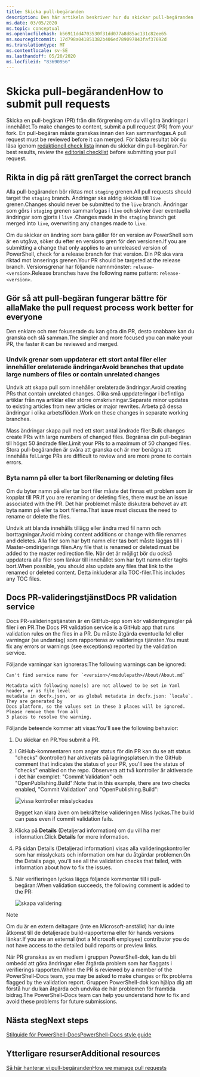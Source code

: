 ```yaml
---
title: Skicka pull-begäranden
description: Den här artikeln beskriver hur du skickar pull-begäranden till databasen PowerShell-dok.
ms.date: 03/05/2020
ms.topic: conceptual
ms.openlocfilehash: b56911dd4703530f31dd077a8d85ac131c82ee65
ms.sourcegitcommit: 17d798a041851382b406ed789097843faf37692d
ms.translationtype: MT
ms.contentlocale: sv-SE
ms.lasthandoff: 05/20/2020
ms.locfileid: "83690956"
---
```

# <a name="how-to-submit-pull-requests"></a><span data-ttu-id="657eb-103">Skicka pull-begäranden</span><span class="sxs-lookup"><span data-stu-id="657eb-103">How to submit pull requests</span></span>

<span data-ttu-id="657eb-104">Skicka en pull-begäran (PR) från din förgrening om du vill göra ändringar i innehållet.</span><span class="sxs-lookup"><span data-stu-id="657eb-104">To make changes to content, submit a pull request (PR) from your fork.</span></span> <span data-ttu-id="657eb-105">En pull-begäran måste granskas innan den kan sammanfogas.</span><span class="sxs-lookup"><span data-stu-id="657eb-105">A pull request must be reviewed before it can merged.</span></span> <span data-ttu-id="657eb-106">För bästa resultat bör du läsa igenom [redaktionell check lista](editorial-checklist.md) innan du skickar din pull-begäran.</span><span class="sxs-lookup"><span data-stu-id="657eb-106">For best results, review the [editorial checklist](editorial-checklist.md) before submitting your pull request.</span></span>

## <a name="target-the-correct-branch"></a><span data-ttu-id="657eb-107">Rikta in dig på rätt gren</span><span class="sxs-lookup"><span data-stu-id="657eb-107">Target the correct branch</span></span>

<span data-ttu-id="657eb-108">Alla pull-begäranden bör riktas mot `staging` grenen.</span><span class="sxs-lookup"><span data-stu-id="657eb-108">All pull requests should target the `staging` branch.</span></span> <span data-ttu-id="657eb-109">Ändringar ska aldrig skickas till `live` grenen.</span><span class="sxs-lookup"><span data-stu-id="657eb-109">Changes should never be submitted to the `live` branch.</span></span> <span data-ttu-id="657eb-110">Ändringar som görs i `staging` grenen sammanfogas i `live` och skriver över eventuella ändringar som gjorts i `live` .</span><span class="sxs-lookup"><span data-stu-id="657eb-110">Changes made in the `staging` branch get merged into `live`, overwriting any changes made to `live`.</span></span>

<span data-ttu-id="657eb-111">Om du skickar en ändring som bara gäller för en version av PowerShell som är en utgåva, söker du efter en versions gren för den versionen.</span><span class="sxs-lookup"><span data-stu-id="657eb-111">If you are submitting a change that only applies to an unreleased version of PowerShell, check for a release branch for that version.</span></span> <span data-ttu-id="657eb-112">Din PR ska vara riktad mot lanserings grenen.</span><span class="sxs-lookup"><span data-stu-id="657eb-112">Your PR should be targeted at the release branch.</span></span> <span data-ttu-id="657eb-113">Versionsgrenar har följande namnmönster: `release-<version>`.</span><span class="sxs-lookup"><span data-stu-id="657eb-113">Release branches have the following name pattern: `release-<version>`.</span></span>

## <a name="make-the-pull-request-process-work-better-for-everyone"></a><span data-ttu-id="657eb-114">Gör så att pull-begäran fungerar bättre för alla</span><span class="sxs-lookup"><span data-stu-id="657eb-114">Make the pull request process work better for everyone</span></span>

<span data-ttu-id="657eb-115">Den enklare och mer fokuserade du kan göra din PR, desto snabbare kan du granska och slå samman.</span><span class="sxs-lookup"><span data-stu-id="657eb-115">The simpler and more focused you can make your PR, the faster it can be reviewed and merged.</span></span>

### <a name="avoid-branches-that-update-large-numbers-of-files-or-contain-unrelated-changes"></a><span data-ttu-id="657eb-116">Undvik grenar som uppdaterar ett stort antal filer eller innehåller orelaterade ändringar</span><span class="sxs-lookup"><span data-stu-id="657eb-116">Avoid branches that update large numbers of files or contain unrelated changes</span></span>

<span data-ttu-id="657eb-117">Undvik att skapa pull som innehåller orelaterade ändringar.</span><span class="sxs-lookup"><span data-stu-id="657eb-117">Avoid creating PRs that contain unrelated changes.</span></span> <span data-ttu-id="657eb-118">Olika små uppdateringar i befintliga artiklar från nya artiklar eller större omskrivningar.</span><span class="sxs-lookup"><span data-stu-id="657eb-118">Separate minor updates to existing articles from new articles or major rewrites.</span></span> <span data-ttu-id="657eb-119">Arbeta på dessa ändringar i olika arbetsflöden.</span><span class="sxs-lookup"><span data-stu-id="657eb-119">Work on these changes in separate working branches.</span></span>

<span data-ttu-id="657eb-120">Mass ändringar skapa pull med ett stort antal ändrade filer.</span><span class="sxs-lookup"><span data-stu-id="657eb-120">Bulk changes create PRs with large numbers of changed files.</span></span> <span data-ttu-id="657eb-121">Begränsa din pull-begäran till högst 50 ändrade filer.</span><span class="sxs-lookup"><span data-stu-id="657eb-121">Limit your PRs to a maximum of 50 changed files.</span></span> <span data-ttu-id="657eb-122">Stora pull-begäranden är svåra att granska och är mer benägna att innehålla fel.</span><span class="sxs-lookup"><span data-stu-id="657eb-122">Large PRs are difficult to review and are more prone to contain errors.</span></span>

### <a name="renaming-or-deleting-files"></a><span data-ttu-id="657eb-123">Byta namn på eller ta bort filer</span><span class="sxs-lookup"><span data-stu-id="657eb-123">Renaming or deleting files</span></span>

<span data-ttu-id="657eb-124">Om du byter namn på eller tar bort filer måste det finnas ett problem som är kopplat till PR.</span><span class="sxs-lookup"><span data-stu-id="657eb-124">If you are renaming or deleting files, there must be an issue associated with the PR.</span></span> <span data-ttu-id="657eb-125">Det här problemet måste diskutera behovet av att byta namn på eller ta bort filerna.</span><span class="sxs-lookup"><span data-stu-id="657eb-125">That issue must discuss the need to rename or delete the files.</span></span>

<span data-ttu-id="657eb-126">Undvik att blanda innehålls tillägg eller ändra med fil namn och borttagningar.</span><span class="sxs-lookup"><span data-stu-id="657eb-126">Avoid mixing content additions or change with file renames and deletes.</span></span> <span data-ttu-id="657eb-127">Alla filer som har bytt namn eller tas bort måste läggas till i Master-omdirigerings filen.</span><span class="sxs-lookup"><span data-stu-id="657eb-127">Any file that is renamed or deleted must be added to the master redirection file.</span></span> <span data-ttu-id="657eb-128">När det är möjligt bör du också uppdatera alla filer som länkar till innehållet som har bytt namn eller tagits bort.</span><span class="sxs-lookup"><span data-stu-id="657eb-128">When possible, you should also update any files that link to the renamed or deleted content.</span></span> <span data-ttu-id="657eb-129">Detta inkluderar alla TOC-filer.</span><span class="sxs-lookup"><span data-stu-id="657eb-129">This includes any TOC files.</span></span>

## <a name="docs-pr-validation-service"></a><span data-ttu-id="657eb-130">Docs PR-valideringstjänst</span><span class="sxs-lookup"><span data-stu-id="657eb-130">Docs PR validation service</span></span>

<span data-ttu-id="657eb-131">Docs PR-valideringstjänsten är en GitHub-app som kör valideringsregler på filer i en PR.</span><span class="sxs-lookup"><span data-stu-id="657eb-131">The Docs PR validation service is a GitHub app that runs validation rules on the files in a PR.</span></span> <span data-ttu-id="657eb-132">Du måste åtgärda eventuella fel eller varningar (se undantag) som rapporteras av validerings tjänsten.</span><span class="sxs-lookup"><span data-stu-id="657eb-132">You must fix any errors or warnings (see exceptions) reported by the validation service.</span></span>

<span data-ttu-id="657eb-133">Följande varningar kan ignoreras:</span><span class="sxs-lookup"><span data-stu-id="657eb-133">The following warnings can be ignored:</span></span>

```
Can't find service name for `<version>/<modulepath>/About/About.md`
```

```
Metadata with following name(s) are not allowed to be set in Yaml header, or as file level
metadata in docfx.json, or as global metadata in docfx.json: `locale`. They are generated by
Docs platform, so the values set in these 3 places will be ignored. Please remove them from all
3 places to resolve the warning.
```

<span data-ttu-id="657eb-134">Följande beteende kommer att visas:</span><span class="sxs-lookup"><span data-stu-id="657eb-134">You'll see the following behavior:</span></span>

1. <span data-ttu-id="657eb-135">Du skickar en PR.</span><span class="sxs-lookup"><span data-stu-id="657eb-135">You submit a PR.</span></span>
1. <span data-ttu-id="657eb-136">I GitHub-kommentaren som anger status för din PR kan du se att status "checks" (kontroller) har aktiverats på lagringsplatsen.</span><span class="sxs-lookup"><span data-stu-id="657eb-136">In the GitHub comment that indicates the status of your PR, you'll see the status of "checks" enabled on the repo.</span></span> <span data-ttu-id="657eb-137">Observera att två kontroller är aktiverade i det här exemplet: "Commit Validation" och "OpenPublishing.Build":</span><span class="sxs-lookup"><span data-stu-id="657eb-137">Note that in this example, there are two checks enabled, "Commit Validation" and "OpenPublishing.Build":</span></span>

   ![vissa kontroller misslyckades](media/pull-requests/validation-failed.png)

   <span data-ttu-id="657eb-139">Bygget kan klara även om bekräftelse valideringen Miss lyckas.</span><span class="sxs-lookup"><span data-stu-id="657eb-139">The build can pass even if commit validation fails.</span></span>

1. <span data-ttu-id="657eb-140">Klicka på **Details** (Detaljerad information) om du vill ha mer information.</span><span class="sxs-lookup"><span data-stu-id="657eb-140">Click **Details** for more information.</span></span>
1. <span data-ttu-id="657eb-141">På sidan Details (Detaljerad information) visas alla valideringskontroller som har misslyckats och information om hur du åtgärdar problemen.</span><span class="sxs-lookup"><span data-stu-id="657eb-141">On the Details page, you'll see all the validation checks that failed, with information about how to fix the issues.</span></span>
1. <span data-ttu-id="657eb-142">När verifieringen lyckas läggs följande kommentar till i pull-begäran:</span><span class="sxs-lookup"><span data-stu-id="657eb-142">When validation succeeds, the following comment is added to the PR:</span></span>

   ![skapa validering](media/pull-requests/build-validation.png)

> [!NOTE]
> <span data-ttu-id="657eb-144">Om du är en extern deltagare (inte en Microsoft-anställd) har du inte åtkomst till de detaljerade build-rapporterna eller för hands versions länkar.</span><span class="sxs-lookup"><span data-stu-id="657eb-144">If you are an external (not a Microsoft employee) contributor you do not have access to the detailed build reports or preview links.</span></span>

<span data-ttu-id="657eb-145">När PR granskas av en medlem i gruppen PowerShell-dok, kan du bli ombedd att göra ändringar eller åtgärda problem som har flaggats i verifierings rapporten.</span><span class="sxs-lookup"><span data-stu-id="657eb-145">When the PR is reviewed by a member of the PowerShell-Docs team, you may be asked to make changes or fix problems flagged by the validation report.</span></span> <span data-ttu-id="657eb-146">Gruppen PowerShell-dok kan hjälpa dig att förstå hur du kan åtgärda och undvika de här problemen för framtida bidrag.</span><span class="sxs-lookup"><span data-stu-id="657eb-146">The PowerShell-Docs team can help you understand how to fix and avoid these problems for future submissions.</span></span>

## <a name="next-steps"></a><span data-ttu-id="657eb-147">Nästa steg</span><span class="sxs-lookup"><span data-stu-id="657eb-147">Next steps</span></span>

[<span data-ttu-id="657eb-148">Stilguide för PowerShell-Docs</span><span class="sxs-lookup"><span data-stu-id="657eb-148">PowerShell-Docs style guide</span></span>](powershell-style-guide.md)

## <a name="additional-resources"></a><span data-ttu-id="657eb-149">Ytterligare resurser</span><span class="sxs-lookup"><span data-stu-id="657eb-149">Additional resources</span></span>

[<span data-ttu-id="657eb-150">Så här hanterar vi pull-begäranden</span><span class="sxs-lookup"><span data-stu-id="657eb-150">How we manage pull requests</span></span>](managing-pull-requests.md)

